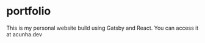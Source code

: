 # portfolio
This is my personal website build using Gatsby and React. You can access it at acunha.dev
